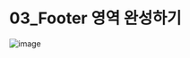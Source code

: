 # 03_Footer 영역 완성하기

![image](https://user-images.githubusercontent.com/99783474/216744042-9cd068f1-9e43-4074-aed9-f181957476d1.png)
